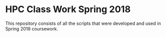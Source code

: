 # HPC Class Work Spring 2018

This repository consists of all the scripts that were developed and used in Spring 2018 coursework.
